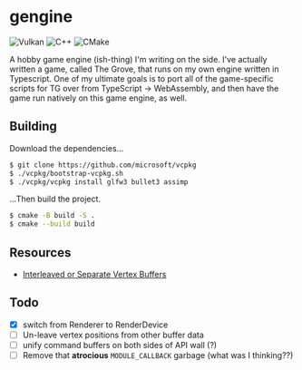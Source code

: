 # gengine
![Vulkan](https://a11ybadges.com/badge?logo=vulkan)
![C++](https://a11ybadges.com/badge?logo=cplusplus)
![CMake](https://a11ybadges.com/badge?logo=cmake)

A hobby game engine (ish-thing) I'm writing on the side.  I've actually written a game, called The Grove, that runs on my own engine written in Typescript.  One of my ultimate goals is to port all of the game-specific scripts for TG over from TypeScript -> WebAssembly, and then have the game run natively on this game engine, as well.

## Building

Download the dependencies...
```sh
$ git clone https://github.com/microsoft/vcpkg
$ ./vcpkg/bootstrap-vcpkg.sh
$ ./vcpkg/vcpkg install glfw3 bullet3 assimp
```

...Then build the project.
```sh
$ cmake -B build -S .
$ cmake --build build
```

## Resources
- [Interleaved or Separate Vertex Buffers](https://www.reddit.com/r/vulkan/comments/rtpdvu/interleaved_vs_separate_vertex_buffers/)

## Todo
- [x] switch from Renderer to RenderDevice
- [ ] Un-leave vertex positions from other buffer data
- [ ] unify command buffers on both sides of API wall (?)
- [ ] Remove that **atrocious** `MODULE_CALLBACK` garbage (what was I thinking??)